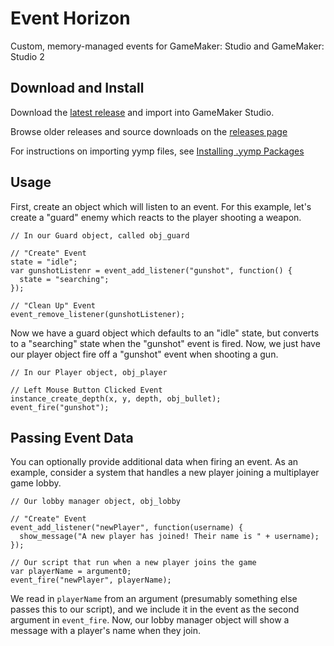 # Event Horizon

Custom, memory-managed events for GameMaker: Studio and GameMaker: Studio 2

## Download and Install

Download the [latest release](https://github.com/gm-core/event-horizon/releases/download/2.0.0/event-horizon-2-0-0.yymps) and import into GameMaker Studio.

Browse older releases and source downloads on the [releases page](https://github.com/gm-core/event-horizon/releases)

For instructions on importing yymp files, see [Installing .yymp Packages](/installing.html)

## Usage

First, create an object which will listen to an event. For this example, let's create a "guard" enemy which reacts to the player shooting a weapon.

```gml
// In our Guard object, called obj_guard

// "Create" Event
state = "idle";
var gunshotListenr = event_add_listener("gunshot", function() {
  state = "searching";
});

// "Clean Up" Event
event_remove_listener(gunshotListener);
```

Now we have a guard object which defaults to an "idle" state, but converts to a "searching" state when the "gunshot" event is fired. Now, we just have our player object fire off a "gunshot" event when shooting a gun.

```gml
// In our Player object, obj_player

// Left Mouse Button Clicked Event
instance_create_depth(x, y, depth, obj_bullet);
event_fire("gunshot");
```

## Passing Event Data

You can optionally provide additional data when firing an event. As an example, consider a system that handles a new player joining a multiplayer game lobby.

```gml
// Our lobby manager object, obj_lobby

// "Create" Event
event_add_listener("newPlayer", function(username) {
  show_message("A new player has joined! Their name is " + username);
});

```

```gml
// Our script that run when a new player joins the game
var playerName = argument0;
event_fire("newPlayer", playerName);
```

We read in `playerName` from an argument (presumably something else passes this to our script), and we include it in the event as the second argument in `event_fire`. Now, our lobby manager object will show a message with a player's name when they join.
